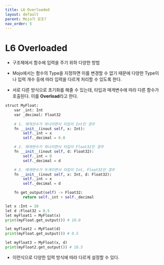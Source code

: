 ```yaml
---
title: L6 Overloaded
layout: default
parent: Mojo가 모조?
nav_order: 5
---
```



# L6 Overloaded

* 구조체에서 함수에 입력을 주기 위하 다양한 방법
* Mojo에서는 함수의 Type을 지정하면 이를 변경할 수 없기 때문에 다양한 Type이나 입력 개수 등에 따라 입력을 다르게 처리할 수 있도록 한다.

* 서로 다른 방식으로 초기화를 해줄 수 있는데, 타입과 매게변수에 따라 다른 함수가 호출된다. 이를 **Overload**라고 한다.

```python
struct MyFloat:
	var _int: Int
	var _decimal: Float32
  
	# 1. 매게션수가 하나이면서 타입이 Int인 경우
	fn __init__(inout self, x: Int):
		self._int = x
		self._decimal = 0.0

	# 2. 매게변수가 하나이면서 타입이 Float32인 경우
	fn __init__(inout self, d: Float32):
		self._int = 0
		self._decimal = d

	# 3. 매게변수가 두개이면서 타입이 Int, Float32인 경우
	fn __init__(inout self, x: Int, d: Float32):
		self._int = x
		self._decimal = d

	fn get_output(self) -> Float32:
		return self._int + self._decimal
```

```python
let x :Int = 10
let d :Float32 = 0.5
let myFloat1 = MyFloat(x)
print(myFloat.get_output()) # 10.0

let myFloat2 = MyFloat(d)
print(myFloat.get_output()) # 0.5

let myFloat3 = MyFloat(x, d)
print(myFloat2.get_output()) # 10.5
```

* 이런식으로 다양한 입력 방식에 따라 다르게 설정할 수 있다.

